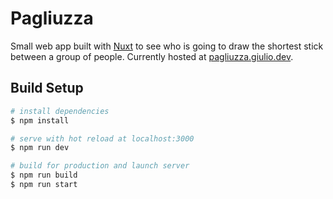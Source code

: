 # Pagliuzza

Small web app built with [Nuxt](https://nuxtjs.org) to see who is going to draw the shortest stick between a group of people. Currently hosted at [pagliuzza.giulio.dev](https://pagliuzza.giulio.dev).

## Build Setup

```bash
# install dependencies
$ npm install

# serve with hot reload at localhost:3000
$ npm run dev

# build for production and launch server
$ npm run build
$ npm run start
